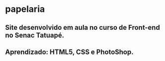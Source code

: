 # papelaria

## Site desenvolvido em aula no curso de Front-end no Senac Tatuapé.
## Aprendizado: HTML5, CSS e PhotoShop.
